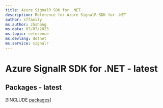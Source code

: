```yaml
---
title: Azure SignalR SDK for .NET
description: Reference for Azure SignalR SDK for .NET
author: sffamily
ms.author: zhshang
ms.data: 07/07/2023
ms.topic: reference
ms.devlang: dotnet
ms.service: signalr
---
```

# Azure SignalR SDK for .NET - latest
## Packages - latest
[!INCLUDE [packages](signalr-index.md)]